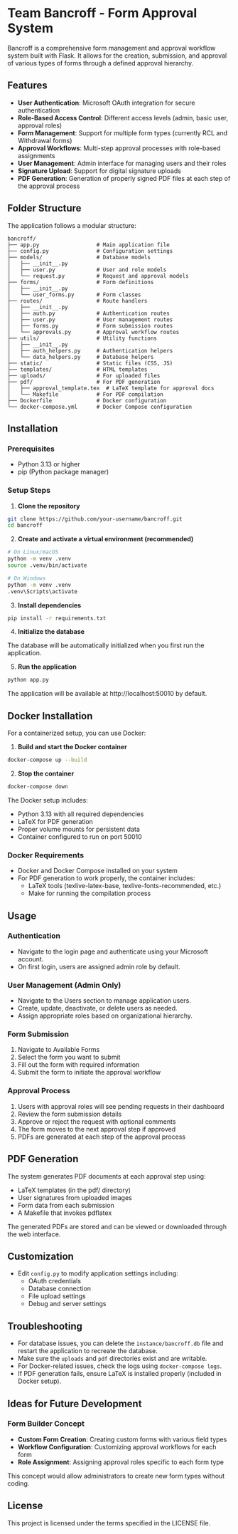 # Team Bancroff - Form Approval System

Bancroff is a comprehensive form management and approval workflow system built with Flask. It allows for the creation, submission, and approval of various types of forms through a defined approval hierarchy.

## Features

- **User Authentication**: Microsoft OAuth integration for secure authentication
- **Role-Based Access Control**: Different access levels (admin, basic user, approval roles)
- **Form Management**: Support for multiple form types (currently RCL and Withdrawal forms)
- **Approval Workflows**: Multi-step approval processes with role-based assignments
- **User Management**: Admin interface for managing users and their roles
- **Signature Upload**: Support for digital signature uploads
- **PDF Generation**: Generation of properly signed PDF files at each step of the approval process

## Folder Structure

The application follows a modular structure:

```
bancroff/
├── app.py                  # Main application file
├── config.py               # Configuration settings
├── models/                 # Database models
│   ├── __init__.py
│   ├── user.py             # User and role models
│   └── request.py          # Request and approval models
├── forms/                  # Form definitions
│   ├── __init__.py
│   └── user_forms.py       # Form classes
├── routes/                 # Route handlers
│   ├── __init__.py
│   ├── auth.py             # Authentication routes
│   ├── user.py             # User management routes
│   ├── forms.py            # Form submission routes
│   └── approvals.py        # Approval workflow routes
├── utils/                  # Utility functions
│   ├── __init__.py
│   ├── auth_helpers.py     # Authentication helpers
│   └── data_helpers.py     # Database helpers
├── static/                 # Static files (CSS, JS)
├── templates/              # HTML templates
├── uploads/                # For uploaded files
├── pdf/                    # For PDF generation
│   ├── approval_template.tex  # LaTeX template for approval docs
│   └── Makefile            # For PDF compilation
├── Dockerfile              # Docker configuration
└── docker-compose.yml      # Docker Compose configuration
```

## Installation

### Prerequisites

- Python 3.13 or higher
- pip (Python package manager)

### Setup Steps

1. **Clone the repository**

```bash
git clone https://github.com/your-username/bancroff.git
cd bancroff
```

2. **Create and activate a virtual environment (recommended)**

```bash
# On Linux/macOS
python -m venv .venv
source .venv/bin/activate

# On Windows
python -m venv .venv
.venv\Scripts\activate
```

3. **Install dependencies**

```bash
pip install -r requirements.txt
```

4. **Initialize the database**

The database will be automatically initialized when you first run the application.

5. **Run the application**

```bash
python app.py
```

The application will be available at http://localhost:50010 by default.

## Docker Installation

For a containerized setup, you can use Docker:

1. **Build and start the Docker container**

```bash
docker-compose up --build
```

2. **Stop the container**

```bash
docker-compose down
```

The Docker setup includes:
- Python 3.13 with all required dependencies
- LaTeX for PDF generation
- Proper volume mounts for persistent data
- Container configured to run on port 50010

### Docker Requirements

- Docker and Docker Compose installed on your system
- For PDF generation to work properly, the container includes:
  - LaTeX tools (texlive-latex-base, texlive-fonts-recommended, etc.)
  - Make for running the compilation process

## Usage

### Authentication

- Navigate to the login page and authenticate using your Microsoft account.
- On first login, users are assigned admin role by default.

### User Management (Admin Only)

- Navigate to the Users section to manage application users.
- Create, update, deactivate, or delete users as needed.
- Assign appropriate roles based on organizational hierarchy.

### Form Submission

1. Navigate to Available Forms
2. Select the form you want to submit
3. Fill out the form with required information
4. Submit the form to initiate the approval workflow

### Approval Process

1. Users with approval roles will see pending requests in their dashboard
2. Review the form submission details
3. Approve or reject the request with optional comments
4. The form moves to the next approval step if approved
5. PDFs are generated at each step of the approval process

## PDF Generation

The system generates PDF documents at each approval step using:
- LaTeX templates (in the pdf/ directory)
- User signatures from uploaded images
- Form data from each submission
- A Makefile that invokes pdflatex

The generated PDFs are stored and can be viewed or downloaded through the web interface.

## Customization

- Edit `config.py` to modify application settings including:
  - OAuth credentials
  - Database connection
  - File upload settings
  - Debug and server settings

## Troubleshooting

- For database issues, you can delete the `instance/bancroff.db` file and restart the application to recreate the database.
- Make sure the `uploads` and `pdf` directories exist and are writable.
- For Docker-related issues, check the logs using `docker-compose logs`.
- If PDF generation fails, ensure LaTeX is installed properly (included in Docker setup).

## Ideas for Future Development

### Form Builder Concept

- **Custom Form Creation**: Creating custom forms with various field types
- **Workflow Configuration**: Customizing approval workflows for each form
- **Role Assignment**: Assigning approval roles specific to each form type

This concept would allow administrators to create new form types without coding.

## License

This project is licensed under the terms specified in the LICENSE file.





